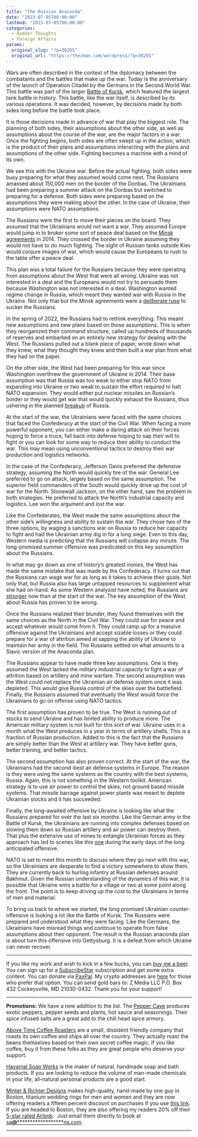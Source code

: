 ```yaml
---
title: "The Russian Anaconda"
date: "2023-07-05T00:00:00"
lastmod: "2023-07-05T00:00:00"
categories:
  - Badder Thoughts
  - Foreign Affairs
params:
  original_slug: "?p=30265"
  original_url: "https://thezman.com/wordpress/?p=30265"
---
```


Wars are often described in the context of the diplomacy between the
combatants and the battles that make up the war. Today is the
anniversary of the launch of Operation Citadel by the Germans in the
Second World War. This battle was part of the larger
<a href="https://en.wikipedia.org/wiki/Battle_of_Kursk" rel="noopener"
target="_blank">Battle of Kursk</a>, which featured the largest tank
battle in history. This battle, like the war itself, is described by its
various operations. It was decided, however, by decisions made by both
sides long before the battle took place.

It is those decisions made in advance of war that play the biggest role.
The planning of both sides, their assumptions about the other side, as
well as assumptions about the course of the war, are the major factors
in a war. Once the fighting begins, both sides are often swept up in the
action, which is the product of their plans and assumptions interacting
with the plans and assumptions of the other side. Fighting becomes a
machine with a mind of its own.

We see this with the Ukraine war. Before the actual fighting, both sides
were busy preparing for what they assumed would come next. The Russians
amassed about 150,000 men on the border of the Donbas. The Ukrainians
had been preparing a summer attack on the Donbas but switched to
preparing for a defense. Both sides were preparing based on the
assumptions they were making about the other. In the case of Ukraine,
their assumptions were NATO assumptions.

The Russians were the first to move their pieces on the board. They
assumed that the Ukrainians would not want a war. They assumed Europe
would jump in to broker some sort of peace deal based on the
<a href="https://en.wikipedia.org/wiki/Minsk_agreements" rel="noopener"
target="_blank">Minsk agreements</a> in 2014. They crossed the border in
Ukraine assuming they would not have to do much fighting. The sight of
Russian tanks outside Kiev would conjure images of war, which would
cause the Europeans to rush to the table offer a peace deal.

This plan was a total failure for the Russians because they were
operating from assumptions about the West that were all wrong. Ukraine
was not interested in a deal and the Europeans would not try to persuade
them because Washington was not interested in a deal. Washington wanted
regime change in Russia, which meant they wanted war with Russia in the
Ukraine. Not only that but the Minsk agreements were a
<a href="https://www.globaltimes.cn/page/202212/1281708.shtml"
rel="noopener" target="_blank">deliberate ruse</a> to sucker the
Russians.

In the spring of 2022, the Russians had to rethink everything. This
meant new assumptions and new plans based on those assumptions. This is
when they reorganized their command structure, called up hundreds of
thousands of reserves and embarked on an entirely new strategy for
dealing with the West. The Russians pulled out a blank piece of paper,
wrote down what they knew, what they thought they knew and then built a
war plan from what they had on the paper.

On the other side, the West had been preparing for this war since
Washington overthrew the government of Ukraine in 2014. Their base
assumption was that Russia was too weak to either stop NATO from
expanding into Ukraine or two weak to sustain the effort required to
halt NATO expansion. They would either put nuclear missiles on Russian’s
border or they would get war that would quickly exhaust the Russians,
thus ushering in the planned
<a href="https://www.rand.org/pubs/research_briefs/RB10014.html"
rel="noopener" target="_blank">breakup</a> of Russia.

At the start of the war, the Ukrainians were faced with the same choices
that faced the Confederacy at the start of the Civil War. When facing a
more powerful opponent, you can either make a daring attack on their
forces hoping to force a truce, fall back into defense hoping to sap
their will to fight or you can look for some way to reduce their ability
to conduct the war. This may mean using unconventional tactics to
destroy their war production and logistics networks.

In the case of the Confederacy, Jefferson Davis preferred the defensive
strategy, assuming the North would quickly tire of the war. General Lee
preferred to go on attack, largely based on the same assumption. The
superior field commanders of the South would quickly drive up the cost
of war for the North. Stonewall Jackson, on the other hand, saw the
problem in both strategies. He preferred to attack the North’s
industrial capacity and logistics. Lee won the argument and lost the
war.

Like the Confederates, the West made the same assumptions about the
other side’s willingness and ability to sustain the war. They chose two
of the three options, by waging a sanctions war on Russia to reduce her
capacity to fight and had the Ukrainian army dig in for a long siege.
Even to this day, Western media is predicting that the Russians will
collapse any minute. The long-promised summer offensive was predicated
on this key assumption about the Russians.

In what may go down as one of history’s greatest ironies, the West has
made the same mistake that was made by the Confederacy. It turns out
that the Russians can wage war for as long as it takes to achieve their
goals. Not only that, but Russia also has large untapped resources to
supplement what she had on-hand. As some Western analysist have noted,
the Russians are <a
href="https://cepa.org/article/russias-military-has-improved-the-west-should-take-note/"
rel="noopener" target="_blank">stronger</a> now than at the start of the
war. The key assumption of the West about Russia has proven to be wrong.

Once the Russians realized their blunder, they found themselves with the
same choices as the North in the Civil War. They could sue for peace and
accept whatever would come from it. They could ramp up for a massive
offensive against the Ukrainians and accept sizable losses or they could
prepare for a war of attrition aimed at sapping the ability of Ukraine
to maintain her army in the field. The Russians settled on what amounts
to a Slavic version of the Anaconda plan.

The Russians appear to have made three key assumptions. One is they
assumed the West lacked the military industrial capacity to fight a war
of attrition based on artillery and mine warfare. The second assumption
was the West could not replace the Ukrainian air defense system once it
was depleted. This would give Russia control of the skies over the
battlefield. Finally, the Russians assumed that eventually the West
would force the Ukrainians to go on offense using NATO tactics.

The first assumption has proven to be true. The West is running out of
stocks to send Ukraine and has limited ability to produce more. The
American military system is not built for this sort of war. Ukraine uses
in a month what the West produces in a year in terms of artillery
shells. This is a fraction of Russian production. Added to this is the
fact that the Russians are simply better than the West at artillery war.
They have better guns, better training, and better tactics.

The second assumption has also proven correct. At the start of the war,
the Ukrainians had the second-best air defense systems in Europe. The
reason is they were using the same systems as the country with the best
systems, Russia. Again, this is not something in the Western toolkit.
American strategy is to use air power to control the skies, not ground
based missile systems. That missile barrage against power plants was
meant to deplete Ukrainian stocks and it has succeeded.

Finally, the long-awaited offensive by Ukraine is looking like what the
Russians prepared for over the last six months. Like the German army in
the Battle of Kursk, the Ukrainians are running into complex defenses
based on slowing them down so Russian artillery and air power can
destroy them. That plus the extensive use of mines to entangle Ukrainian
forces as they approach has led to scenes like this <a
href="https://gab.com/system/media_attachments/files/141/389/417/original/81f02409570d6bd8.mp4"
rel="noopener" target="_blank">one</a> during the early days of the long
anticipated offensive.

NATO is set to meet this month to discuss where they go next with this
war, so the Ukrainians are desperate to find a victory somewhere to show
them. They are currently back to hurling infantry at Russian defenses
around Bakhmut. Given the Russian understanding of the dynamics of this
war, it is possible that Ukraine wins a battle for a village or two at
some point along the front. The point is to keep driving up the cost to
the Ukrainians in terms of men and material.

To bring us back to where we started, the long promised Ukrainian
counter-offensive is looking a lot like the Battle of Kursk. The
Russians were prepared and understood what they were facing. Like the
Germans, the Ukrainians have misread things and continue to operate from
false assumptions about their opponent. The result is the Russian
anaconda plan is about turn this offensive into Gettysburg. It is a
defeat from which Ukraine can never recover.

------------------------------------------------------------------------

If you like my work and wish to kick in a few bucks, you can
<a href="https://www.buymeacoffee.com/mujolulu" rel="noopener"
target="_blank">buy me a beer</a>. You can sign up for a
<a href="https://www.subscribestar.com/the-z-blog" rel="noopener"
target="_blank">SubscribeStar</a> subscription and get some extra
content. You can donate via <a
href="https://www.paypal.com/donate/?cmd=_s-xclick&amp;hosted_button_id=UDAS2Q8JYA6CN&amp;source=url"
rel="noopener" target="_blank">PayPal</a>. My crypto addresses are
<a href="https://thezman.com/wordpress/?page_id=22713" rel="noopener"
target="_blank">here</a> for those who prefer that option. You can send
gold bars to: Z Media LLC P.O. Box 432 Cockeysville, MD 21030-0432.
Thank you for your support!

------------------------------------------------------------------------

**Promotions:** We have a new addition to the list. The
<a href="https://peppercave.com/shop/ols/products" rel="noopener"
target="_blank">Pepper Cave</a> produces exotic peppers, pepper seeds
and plants, hot sauce and seasonings. Their spice infused salts are a
great add to the chili head spice armory.

<a href="https://abovetimecoffee.com/" rel="noopener"
target="_blank">Above Time Coffee Roasters</a> are a small, dissident
friendly company that roasts its own coffee and ships all over the
country. They actually roast the beans themselves based on their own
secret coffee magic. If you like coffee, buy it from these folks as they
are great people who deserve your support.

<a href="https://havamalsoapworks.com/" rel="noopener"
target="_blank">Havamal Soap Works</a> is the maker of natural, handmade
soap and bath products. If you are looking to reduce the volume of
man-made chemicals in your life, all-natural personal products are a
good start.

<a href="https://www.minterandrichterdesigns.com/"
rel="noreferrer nofollow noopener" target="_blank">Minter &amp; Richter
Designs</a> makes high-quality, hand-made by one guy in Boston, titanium
wedding rings for men and women and they are now offering readers a
fifteen percent discount on purchases if you use
<a href="https://www.minterandrichterdesigns.com/discount/ZMAN"
rel="noreferrer nofollow noopener" target="_blank">this link</a>.
<span class="highlight"><span class="colour"><span class="font"><span class="size">If
you are headed to Boston, they are also offering my readers 20% off
their <a
href="https://www.airbnb.com/users/7988017/listings?user_id=7988017&amp;s=3"
rel="noopener noreferrer" target="_blank">5-star rated Airbnb</a>.  Just
email them directly to book at
<a href="mailto:sa***@*********************ns.com"
data-original-string="HmwPEBCDbpenXr2tf2ffuQ==cb7OCZD8AjNjo2eH2R8RC4nGTdh1TBhn6YG2zGt2rk8R8C8ExdgwA5tJlFrDodtB6MB"><span
class="apbct-email-encoder"
data-original-string="76NR9AZ7MGOeO6uKac9GXQ==cb7OOpxfzMTGoF8r7DJbw6YQkKEjbnK9RnkW8UE4kdCIkihQG0zg2aTlv3Bok+ft2tM"
title="This contact has been encoded by Anti-Spam by CleanTalk. Click to decode. To finish the decoding make sure that JavaScript is enabled in your browser.">sa<span
class="apbct-blur">***</span>@<span
class="apbct-blur">*********************</span>ns.com</span></a>.</span></span></span></span>

------------------------------------------------------------------------
